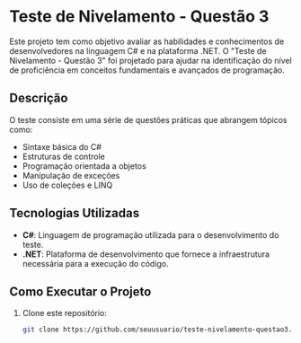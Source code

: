 # Teste de Nivelamento - Questão 3

Este projeto tem como objetivo avaliar as habilidades e conhecimentos de desenvolvedores na linguagem C# e na plataforma .NET. O "Teste de Nivelamento - Questão 3" foi projetado para ajudar na identificação do nível de proficiência em conceitos fundamentais e avançados de programação.

## Descrição

O teste consiste em uma série de questões práticas que abrangem tópicos como:

- Sintaxe básica do C#
- Estruturas de controle
- Programação orientada a objetos
- Manipulação de exceções
- Uso de coleções e LINQ

## Tecnologias Utilizadas

- **C#**: Linguagem de programação utilizada para o desenvolvimento do teste.
- **.NET**: Plataforma de desenvolvimento que fornece a infraestrutura necessária para a execução do código.

## Como Executar o Projeto

1. Clone este repositório:
   ```bash
   git clone https://github.com/seuusuario/teste-nivelamento-questao3.git
